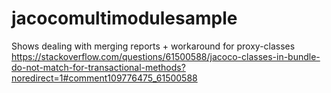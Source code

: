 # jacocomultimodulesample
Shows dealing with merging reports + workaround for proxy-classes https://stackoverflow.com/questions/61500588/jacoco-classes-in-bundle-do-not-match-for-transactional-methods?noredirect=1#comment109776475_61500588
